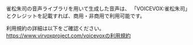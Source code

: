 雀松朱司の音声ライブラリを用いて生成した音声は、
「VOICEVOX:雀松朱司」とクレジットを記載すれば、商用・非商用で利用可能です。

利用規約の詳細は以下をご確認ください。
https://www.virvoxproject.com/voicevoxの利用規約
